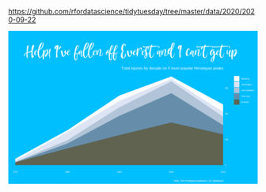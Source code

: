 https://github.com/rfordatascience/tidytuesday/tree/master/data/2020/2020-09-22

![alt text](https://github.com/apurdy/TidyTuesday/blob/master/2020-39/tidytuesday_2020_39_MountainStacked.png)

